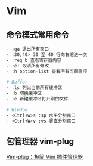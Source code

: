 # Vim

## 命令模式常用命令

``` bash
- :qa 退出所有窗口
- :30,40> 30 至 40 行向右缩进一次
- :reg b 查看寄存器内容
- :e! 取消所有修改
- :h option-list 查看所有可配置项

# Buffer
- :ls 列出当前所有缓冲区
- :b 切换缓冲区
- :e 新建缓冲区打开别的文件

# Window
- <Ctrl+w>s :sp 水平分割窗口
- <Ctrl+W>v :vs 竖直分割窗口
```

## 包管理器 vim-plug

[Vim-plug：极简 Vim 插件管理器](https://www.jianshu.com/p/0c83e6aed270)
